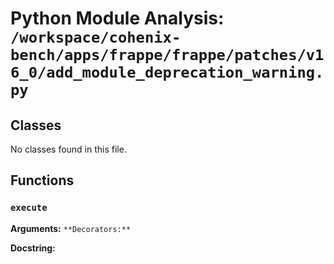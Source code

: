 # Python Module Analysis: `/workspace/cohenix-bench/apps/frappe/frappe/patches/v16_0/add_module_deprecation_warning.py`

## Classes

No classes found in this file.


## Functions

### `execute`
**Arguments:** ``
**Decorators:** ``

**Docstring:**
```

```


